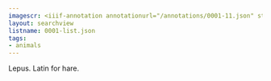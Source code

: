 ```yaml
---
imagescr: <iiif-annotation annotationurl="/annotations/0001-11.json" styling="image_only:true"></iiif-annotation>
layout: searchview
listname: 0001-list.json
tags:
- animals
---
```

Lepus. Latin for hare.